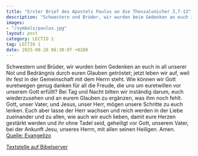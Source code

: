 ```yaml
---
title: "Erster Brief des Apostels Paulus an die Thessalonicher 3,7-13"
description: "Schwestern und Brüder, wir wurden beim Gedenken an euch in all unserer Not und Bedrängnis durch euren Glauben getröstet; jetzt leben wir auf, weil ihr fest in der Gemeinschaft mit dem Herrn steht. Wie können wir Gott euretwegen genug danken für all die Freude, die uns um euretwil...."
images:
- "/symbols/paulus.jpg"
layout: post
category: LECTIO 1
tag: LECTIO 1
date: 2025-08-28 06:30:07 +0100
---
```

Schwestern und Brüder, wir wurden beim Gedenken an euch in all unserer Not und Bedrängnis durch euren Glauben getröstet;
jetzt leben wir auf, weil ihr fest in der Gemeinschaft mit dem Herrn steht.
Wie können wir Gott euretwegen genug danken für all die Freude, die uns um euretwillen vor unserem Gott erfüllt?
Bei Tag und Nacht bitten wir inständig darum, euch wiederzusehen und an eurem Glauben zu ergänzen, was ihm noch fehlt.<!--more-->
Gott, unser Vater, und Jesus, unser Herr, mögen unsere Schritte zu euch lenken.
Euch aber lasse der Herr wachsen und reich werden in der Liebe zueinander und zu allen, wie auch wir euch lieben,
damit eure Herzen gestärkt werden und ihr ohne Tadel seid, geheiligt vor Gott, unserem Vater, bei der Ankunft Jesu, unseres Herrn, mit allen seinen Heiligen. Amen.<br>
[Quelle: Evangelizo](https://evangeliumtagfuertag.org/DE/gospel)

[Textstelle auf Bibelserver](https://www.bibleserver.com/EU/1.Thessalonicher3,7-13)
